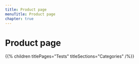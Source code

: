 ```yaml
---
title: Product page
menuTitle: Product page
chapter: true
---
```


# Product page

{{% children titlePages="Tests" titleSections="Categories" /%}}
